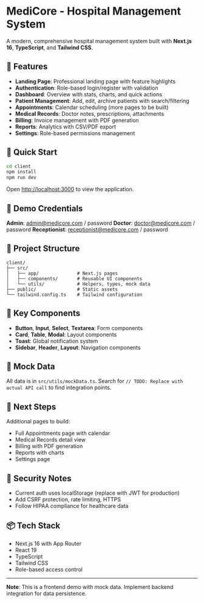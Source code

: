 # MediCore - Hospital Management System

A modern, comprehensive hospital management system built with **Next.js 16**, **TypeScript**, and **Tailwind CSS**.

## 🏥 Features

- **Landing Page**: Professional landing page with feature highlights
- **Authentication**: Role-based login/register with validation
- **Dashboard**: Overview with stats, charts, and quick actions
- **Patient Management**: Add, edit, archive patients with search/filtering
- **Appointments**: Calendar scheduling (more pages to be built)
- **Medical Records**: Doctor notes, prescriptions, attachments
- **Billing**: Invoice management with PDF generation
- **Reports**: Analytics with CSV/PDF export
- **Settings**: Role-based permissions management

## 🚀 Quick Start

```bash
cd client
npm install
npm run dev
```

Open [http://localhost:3000](http://localhost:3000) to view the application.

## 🔑 Demo Credentials

**Admin**: admin@medicore.com / password
**Doctor**: doctor@medicore.com / password
**Receptionist**: receptionist@medicore.com / password

## 📁 Project Structure

```
client/
├── src/
│   ├── app/              # Next.js pages
│   ├── components/       # Reusable UI components
│   └── utils/            # Helpers, types, mock data
├── public/               # Static assets
└── tailwind.config.ts    # Tailwind configuration
```

## 🎨 Key Components

- **Button**, **Input**, **Select**, **Textarea**: Form components
- **Card**, **Table**, **Modal**: Layout components
- **Toast**: Global notification system
- **Sidebar**, **Header**, **Layout**: Navigation components

## 📝 Mock Data

All data is in `src/utils/mockData.ts`. Search for `// TODO: Replace with actual API call` to find integration points.

## 🔄 Next Steps

Additional pages to build:

- Full Appointments page with calendar
- Medical Records detail view
- Billing with PDF generation
- Reports with charts
- Settings page

## 🔐 Security Notes

- Current auth uses localStorage (replace with JWT for production)
- Add CSRF protection, rate limiting, HTTPS
- Follow HIPAA compliance for healthcare data

## 📦 Tech Stack

- Next.js 16 with App Router
- React 19
- TypeScript
- Tailwind CSS
- Role-based access control

---

**Note**: This is a frontend demo with mock data. Implement backend integration for data persistence.
